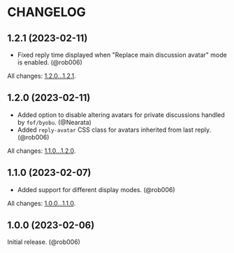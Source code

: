 CHANGELOG
=========


1.2.1 (2023-02-11)
------------------

* Fixed reply time displayed when "Replace main discussion avatar" mode is enabled. (@rob006)


All changes: [1.2.0...1.2.1](https://github.com/rob006-software/flarum-ext-last-post-avatar/compare/1.2.0...1.2.1).


1.2.0 (2023-02-11)
------------------

* Added option to disable altering avatars for private discussions handled by `fof/byobu`. (@Nearata)
* Added `reply-avatar` CSS class for avatars inherited from last reply. (@rob006)


All changes: [1.1.0...1.2.0](https://github.com/rob006-software/flarum-ext-last-post-avatar/compare/1.1.0...1.2.0).


1.1.0 (2023-02-07)
------------------

* Added support for different display modes. (@rob006)


All changes: [1.0.0...1.1.0](https://github.com/rob006-software/flarum-ext-last-post-avatar/compare/1.0.0...1.1.0).


1.0.0 (2023-02-06)
------------------

Initial release. (@rob006)
